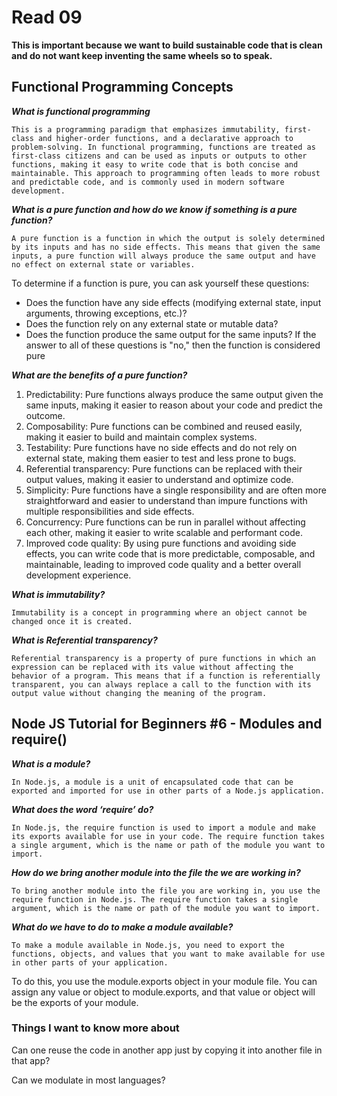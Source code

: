 # Read 09

**This is important because we want to build sustainable code that is clean and do not want keep inventing the same wheels so to speak.**

## Functional Programming Concepts

***What is functional programming***

	This is a programming paradigm that emphasizes immutability, first-class and higher-order functions, and a declarative approach to problem-solving. In functional programming, functions are treated as first-class citizens and can be used as inputs or outputs to other functions, making it easy to write code that is both concise and maintainable. This approach to programming often leads to more robust and predictable code, and is commonly used in modern software development.

***What is a pure function and how do we know if something is a pure function?***

	A pure function is a function in which the output is solely determined by its inputs and has no side effects. This means that given the same inputs, a pure function will always produce the same output and have no effect on external state or variables.
To determine if a function is pure, you can ask yourself these questions:
* Does the function have any side effects (modifying external state, input arguments, throwing exceptions, etc.)?
* Does the function rely on any external state or mutable data?
* Does the function produce the same output for the same inputs?
If the answer to all of these questions is "no," then the function is considered pure

***What are the benefits of a pure function?***

1. Predictability: Pure functions always produce the same output given the same inputs, making it easier to reason about your code and predict the outcome.
2. Composability: Pure functions can be combined and reused easily, making it easier to build and maintain complex systems.
3. Testability: Pure functions have no side effects and do not rely on external state, making them easier to test and less prone to bugs.
4. Referential transparency: Pure functions can be replaced with their output values, making it easier to understand and optimize code.
5. Simplicity: Pure functions have a single responsibility and are often more straightforward and easier to understand than impure functions with multiple responsibilities and side effects.
6. Concurrency: Pure functions can be run in parallel without affecting each other, making it easier to write scalable and performant code.
7. Improved code quality: By using pure functions and avoiding side effects, you can write code that is more predictable, composable, and maintainable, leading to improved code quality and a better overall development experience.

***What is immutability?***

	Immutability is a concept in programming where an object cannot be changed once it is created.

***What is Referential transparency?***

	Referential transparency is a property of pure functions in which an expression can be replaced with its value without affecting the behavior of a program. This means that if a function is referentially transparent, you can always replace a call to the function with its output value without changing the meaning of the program.

## Node JS Tutorial for Beginners #6 - Modules and require()

***What is a module?***

	In Node.js, a module is a unit of encapsulated code that can be exported and imported for use in other parts of a Node.js application.

***What does the word ‘require’ do?***

	In Node.js, the require function is used to import a module and make its exports available for use in your code. The require function takes a single argument, which is the name or path of the module you want to import.

***How do we bring another module into the file the we are working in?***

	To bring another module into the file you are working in, you use the require function in Node.js. The require function takes a single argument, which is the name or path of the module you want to import.

***What do we have to do to make a module available?***

	To make a module available in Node.js, you need to export the functions, objects, and values that you want to make available for use in other parts of your application.
To do this, you use the module.exports object in your module file. You can assign any value or object to module.exports, and that value or object will be the exports of your module.

### Things I want to know more about

Can one reuse the code in another app just by copying it into another file in that app?

Can we modulate in most languages?